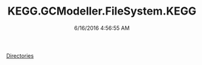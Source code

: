 ﻿---
title: KEGG.GCModeller.FileSystem.KEGG
date: 6/16/2016 4:56:55 AM
---

[Directories](T-KEGG.GCModeller.FileSystem.KEGG.Directories.html)
